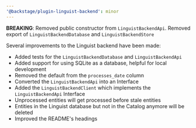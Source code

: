 ```yaml
---
'@backstage/plugin-linguist-backend': minor
---
```


**BREAKING**: Removed public constructor from `LinguistBackendApi`. Removed export of `LinguistBackendDatabase` and `LinguistBackendStore`

Several improvements to the Linguist backend have been made:

- Added tests for the `LinguistBackendDatabase` and `LinguistBackendApi`
- Added support for using SQLite as a database, helpful for local development
- Removed the default from the `processes_date` column
- Converted the `LinguistBackendApi` into an Interface
- Added the `LinguistBackendClient` which implements the `LinguistBackendApi` Interface
- Unprocessed entities will get processed before stale entities
- Entities in the Linguist database but not in the Catalog anymore will be deleted
- Improved the README's headings
